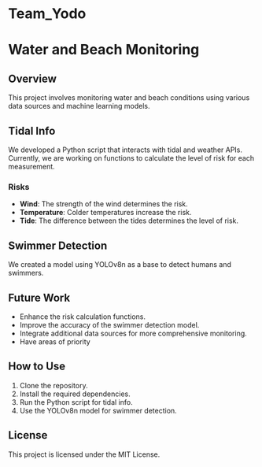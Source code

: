 # Team_Yodo

# Water and Beach Monitoring

## Overview

This project involves monitoring water and beach conditions using various data sources and machine learning models.

## Tidal Info

We developed a Python script that interacts with tidal and weather APIs. Currently, we are working on functions to calculate the level of risk for each measurement.

### Risks

-   **Wind**: The strength of the wind determines the risk.
-   **Temperature**: Colder temperatures increase the risk.
-   **Tide**: The difference between the tides determines the level of risk.

## Swimmer Detection

We created a model using YOLOv8n as a base to detect humans and swimmers.

## Future Work

-   Enhance the risk calculation functions.
-   Improve the accuracy of the swimmer detection model.
-   Integrate additional data sources for more comprehensive monitoring.
-   Have areas of priority

## How to Use

1. Clone the repository.
2. Install the required dependencies.
3. Run the Python script for tidal info.
4. Use the YOLOv8n model for swimmer detection.

## License

This project is licensed under the MIT License.

